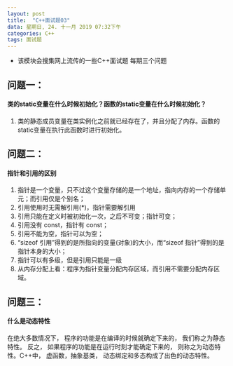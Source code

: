```yaml
---
layout: post
title:  "C++面试题03"
data: 星期日, 24. 十一月 2019 07:32下午  
categories: C++
tags: 面试题
---
```

* 该模块会搜集网上流传的一些C++面试题  每期三个问题

## 问题一：
#### 类的static变量在什么时候初始化？函数的static变量在什么时候初始化？
1. 类的静态成员变量在类实例化之前就已经存在了，并且分配了内存。函数的static变量在执行此函数时进行初始化。


## 问题二：
#### 指针和引用的区别
1. 指针是一个变量，只不过这个变量存储的是一个地址，指向内存的一个存储单元；而引用仅是个别名；
2. 引用使用时无需解引用(*)，指针需要解引用
3. 引用只能在定义时被初始化一次，之后不可变；指针可变；
4. 引用没有 const，指针有 const；
5. 引用不能为空，指针可以为空；
6. “sizeof 引用”得到的是所指向的变量(对象)的大小，而“sizeof 指针”得到的是指针本身的大小；
7. 指针可以有多级，但是引用只能是一级
8. 从内存分配上看：程序为指针变量分配内存区域，而引用不需要分配内存区域。


## 问题三：
#### 什么是动态特性
在绝大多数情况下， 程序的功能是在编译的时候就确定下来的， 我们称之为静态特性。 反之， 如果程序的功能是在运行时刻才能确定下来的， 则称之为动态特性。C++中， 虚函数，抽象基类， 动态绑定和多态构成了出色的动态特性。



